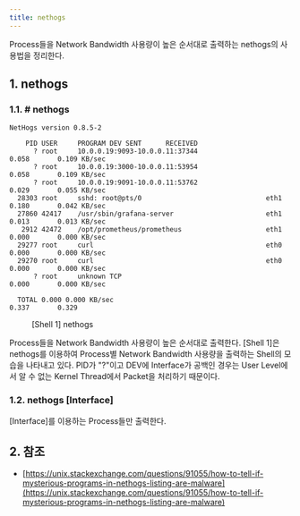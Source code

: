 ```yaml
---
title: nethogs
---
```


Process들을 Network Bandwidth 사용량이 높은 순서대로 출력하는 nethogs의 사용법을 정리한다.

## 1. nethogs

### 1.1. # nethogs

```shell
NetHogs version 0.8.5-2

    PID USER     PROGRAM DEV SENT      RECEIVED
      ? root     10.0.0.19:9093-10.0.0.11:37344                             0.058       0.109 KB/sec
      ? root     10.0.0.19:3000-10.0.0.11:53954                             0.058       0.109 KB/sec
      ? root     10.0.0.19:9091-10.0.0.11:53762                             0.029       0.055 KB/sec
  28303 root     sshd: root@pts/0                               eth1        0.180       0.042 KB/sec
  27860 42417    /usr/sbin/grafana-server                       eth1        0.013       0.013 KB/sec
   2912 42472    /opt/prometheus/prometheus                     eth1        0.000       0.000 KB/sec
  29277 root     curl                                           eth0        0.000       0.000 KB/sec
  29270 root     curl                                           eth0        0.000       0.000 KB/sec
      ? root     unknown TCP                                                0.000       0.000 KB/sec

  TOTAL 0.000 0.000 KB/sec                                                  0.337       0.329
```
<figure>
<figcaption class="caption">[Shell 1] nethogs</figcaption>
</figure>

Process들을 Network Bandwidth 사용량이 높은 순서대로 출력한다. [Shell 1]은 nethogs를 이용하여 Process별 Network Bandwidth 사용량을 출력하는 Shell의 모습을 나타내고 있다. PID가 "?"이고 DEV에 Interface가 공백인 경우는 User Level에서 알 수 없는 Kernel Thread에서 Packet을 처리하기 때문이다.

### 1.2. nethogs [Interface]

[Interface]를 이용하는 Process들만 출력한다.

## 2. 참조

* [https://unix.stackexchange.com/questions/91055/how-to-tell-if-mysterious-programs-in-nethogs-listing-are-malware](https://unix.stackexchange.com/questions/91055/how-to-tell-if-mysterious-programs-in-nethogs-listing-are-malware)


